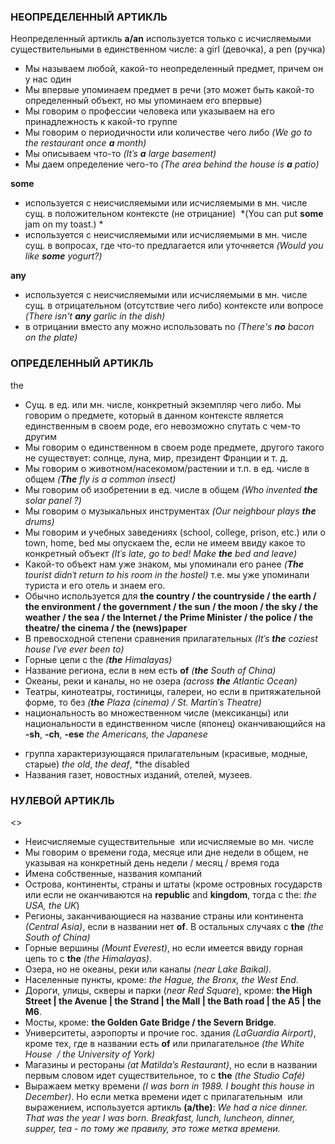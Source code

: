 ### НЕОПРЕДЕЛЕННЫЙ АРТИКЛЬ
Неопределенный артикль **a/an** используется только с исчисляемыми существительными в единственном числе: a girl (девочка), a pen (ручка)

- Мы называем любой, какой-то неопределенный предмет, причем он у нас один   
- Мы впервые упоминаем предмет в речи (это может быть какой-то определенный объект, но мы упоминаем его впервые)
- Мы говорим о профессии человека или указываем на его принадлежность к какой-то группе
- Мы говорим о периодичности или количестве чего либо *(We go to the restaurant once **a** month)*
- Мы описываем что-то *(Itˈs **a** large basement)*
- Мы даем определение чего-то *(The area behind the house is **a** patio)*

**some**
- используется с неисчисляемыми или исчисляемыми в мн. числе сущ. в положительном контексте (не отрицание)  *(You can put **some** jam on my toast.) *
- используется с неисчисляемыми или исчисляемыми в мн. числе сущ. в вопросах, где что-то предлагается или уточняется *(Would you like **some** yogurt?)*

**any**
- используется с неисчисляемыми или исчисляемыми в мн. числе сущ. в отрицательном (отсутствие чего либо) контексте или вопросе *(There isn't **any** garlic in the dish)*
- в отрицании вместо any можно использовать no *(There's **no** bacon on the plate)*

### ОПРЕДЕЛЕННЫЙ АРТИКЛЬ
the

- Сущ. в ед. или мн. числе, конкретный экземпляр чего либо. Мы говорим о предмете, который в данном контексте является единственным в своем роде, его невозможно спутать с чем-то другим    
- Мы говорим о единственном в своем роде предмете, другого такого не существует: солнце, луна, мир, президент Франции и т. д.
- Мы говорим о животном/насекомом/растении и т.п. в ед. числе в общем *(**The** fly is a common insect)*
- Мы говорим об изобретении в ед. числе в общем *(Who invented **the** solar panel ?)*
- Мы говорим о музыкальных инструментах *(Our neighbour plays **the** drums)*
- Мы говорим и учебных заведениях (school, college, prison, etc.) или о town, home, bed мы опускаем the, если не имеем ввиду какое то конкретный объект *(Itˈs late, go to bed! Make **the** bed and leave)*
- Какой-то объект нам уже знаком, мы упоминали его ранее *(**The** tourist didnˈt return to his room in the hostel)* т.е. мы уже упоминали туриста и его отель и знаем его.
- Обычно используется для **the country / the countryside / the earth / the environment / the government / the sun / the moon / the sky / the weather / the sea / the Internet / the Prime Minister / the police / the theatre/ the cinema / the (news)paper**
- В превосходной степени сравнения прилагательных *(Itˈs **the** coziest house Iˈve ever been to)*
- Горные цепи с the *(**the** Himalayas)*
- Название региона, если в нем есть **of** *(**the** South of China)*
- Океаны, реки и каналы, но не озера *(across **the** Atlantic Ocean)*
- Театры, кинотеатры, гостиницы, галереи, но если в притяжательной форме, то без *(**the** Plaza (cinema) / St. Martinˈs Theatre)*
- национальность во множественном числе (мексиканцы) или национальности в единственном числе (японец) оканчивающийся на **-sh**, **-ch**, **-ese**
	*the Americans, the Japanese*
* группа характеризующаяся прилагательным (красивые, модные, старые)
		*the old*, *the deaf*, *the disabled
* Названия газет, новостных изданий, отелей, музеев.

### НУЛЕВОЙ АРТИКЛЬ
<>
- Неисчисляемые существительные  или исчисляемые во мн. числе
- Мы говорим о времени года, месяце или дне недели в общем, не указывая на конкретный день недели / месяц / время года
- Имена собственные, названия компаний
- Острова, континенты, страны и штаты (кроме островных государств или если не оканчиваются на **republic** and **kingdom**, тогда c the: *the USA, the UK*)
- Регионы, заканчивающиеся на название страны или континента *(Сentral Asia)*, если в названии нет **of**. В остальных случаях с **the** *(the South of China)*
- Горные вершины *(Mount Everest)*, но если имеется ввиду горная цепь то с **the** *(the Himalayas)*.
- Озера, но не океаны, реки или каналы *(near Lake Baikal)*.
- Населенные пункты, кроме: *the Hague, the Bronx, the West End*.
- Дороги, улицы, скверы и парки (*near Red Square*), кроме: **the High Street | the Avenue | the Strand | the Mall | the Bath road | the A5 | the M6**.
- Мосты, кроме: **the Golden Gate Bridge / the Severn Bridge**.
- Университеты, аэропорты и прочие гос. здания *(LaGuardia Airport)*, кроме тех, где в названии есть **of** или прилагательное *(the White House  / the University of York)*
- Магазины и рестораны *(at Matilda’s Restaurant)*, но если в названии первым словом идет существительное, то с **the** *(the Studio Café)*
- Выражаем метку времени *(I was born in 1989. I bought this house in December)*. Но если метка времени идет с прилагательным  или выражением, используется артикль **(a/the)**: *We had a nice dinner. That was the year I was born. Breakfast, lunch, luncheon, dinner, supper, tea - по тому же правилу, это тоже метка времени.*
